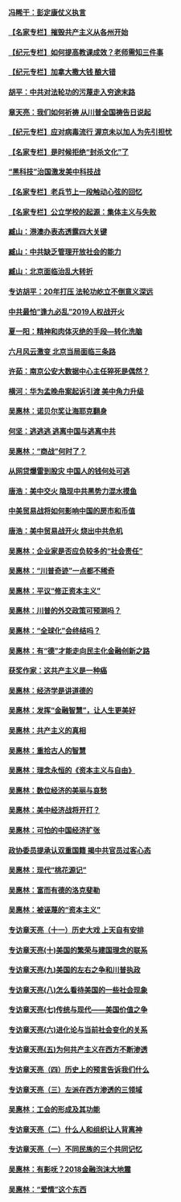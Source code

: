 #### [冯睎干：彭定康仗义执言](../pages/nsc423/n13573222.md?t=03131006) 
#### [【名家专栏】摧毁共产主义从各州开始](../pages/nsc423/n13076376.md?t=03131006) 
#### [【纪元专栏】如何提高教课成效？老师需知三件事](../pages/nsc423/n12417848.md?t=03131006) 
#### [【纪元专栏】加拿大撒大钱 酿大错](../pages/nsc423/n12406564.md?t=03131006) 
#### [胡平：中共对法轮功的污蔑走入穷途末路](../pages/nsc423/n12266737.md?t=03131006) 
#### [章天亮：我们如何祈祷 从川普全国祷告日说起](../pages/nsc423/n11944627.md?t=03131006) 
#### [【纪元专栏】应对病毒流行 渥京未以加人为先引担忧](../pages/nsc423/n11875714.md?t=03131006) 
#### [【名家专栏】是时候拒绝“封杀文化”了](../pages/nsc423/n11814093.md?t=03131006) 
#### [“黑科技”治国激发美中科技战](../pages/nsc423/n11638056.md?t=03131006) 
#### [【名家专栏】老兵节上一段触动心弦的回忆](../pages/nsc423/n11646016.md?t=03131006) 
#### [【名家专栏】公立学校的起源：集体主义与失败](../pages/nsc423/n11601833.md?t=03131006) 
#### [臧山：港澳办表态透露四大关键](../pages/nsc423/n11421628.md?t=03131006) 
#### [臧山：中共缺乏管理开放社会的能力](../pages/nsc423/n11407457.md?t=03131006) 
#### [臧山：北京面临治乱大转折](../pages/nsc423/n11406895.md?t=03131006) 
#### [专访胡平：20年打压 法轮功屹立不倒意义深远](../pages/nsc423/n11398800.md?t=03131006) 
#### [中共最怕“逢九必乱”2019人权战开火](../pages/nsc423/n11385248.md?t=03131006) 
#### [夏一阳：精神和肉体灭绝的手段—转化洗脑](../pages/nsc423/n11368250.md?t=03131006) 
#### [六月风云激变 北京当局面临三条路](../pages/nsc423/n11313668.md?t=03131006) 
#### [许茹：南京公安大数据中心主任猝死是偶然？](../pages/nsc423/n11064744.md?t=03131006) 
#### [横河：华为孟晚舟案起诉引渡 美中角力升级](../pages/nsc423/n11027230.md?t=03131006) 
#### [吴惠林：诺贝尔奖让海耶克翻身](../pages/nsc423/n10890049.md?t=03131006) 
#### [何坚：逃逃逃 逃离中国与逃离中共](../pages/nsc423/n10592891.md?t=03131006) 
#### [吴惠林：“商战”何时了？](../pages/nsc423/n10573558.md?t=03131006) 
#### [从网贷爆雷到股灾 中国人的钱何处可逃](../pages/nsc423/n10572800.md?t=03131006) 
#### [唐浩：美中交火 隐现中共黑势力混水摸鱼](../pages/nsc423/n10544040.md?t=03131006) 
#### [中美贸易战将如何影响中国的房市和币值](../pages/nsc423/n10543697.md?t=03131006) 
#### [唐浩：美中贸易战开火 烧出中共危机](../pages/nsc423/n10540126.md?t=03131006) 
#### [吴惠林：企业家是否应负较多的“社会责任”](../pages/nsc423/n10535022.md?t=03131006) 
#### [吴惠林：“川普奇迹”一点都不稀奇](../pages/nsc423/n10512808.md?t=03131006) 
#### [吴惠林：平议“修正资本主义”](../pages/nsc423/n10495724.md?t=03131006) 
#### [吴惠林：川普的外交政策可预测吗？](../pages/nsc423/n10462387.md?t=03131006) 
#### [吴惠林：“全球化”会终结吗？](../pages/nsc423/n10452838.md?t=03131006) 
#### [吴惠林：有“德”才能走向民主化金融创新之路](../pages/nsc423/n10432292.md?t=03131006) 
#### [获奖作家：这共产主义是一种癌](../pages/nsc423/n10431541.md?t=03131006) 
#### [吴惠林：经济学是讲道德的](../pages/nsc423/n10398014.md?t=03131006) 
#### [吴惠林：发挥“金融智慧”，让人生更美好](../pages/nsc423/n10375019.md?t=03131006) 
#### [吴惠林：共产主义的真相](../pages/nsc423/n10351394.md?t=03131006) 
#### [吴惠林：重拾古人的智慧](../pages/nsc423/n10337691.md?t=03131006) 
#### [吴惠林：理念永恒的《资本主义与自由》](../pages/nsc423/n10316274.md?t=03131006) 
#### [吴惠林：数位经济的美丽与哀愁](../pages/nsc423/n10292946.md?t=03131006) 
#### [吴惠林：美中经济战将开打？](../pages/nsc423/n10258825.md?t=03131006) 
#### [吴惠林：可怕的中国经济扩张](../pages/nsc423/n10219147.md?t=03131006) 
#### [政协委员提承认双重国籍 揭中共官员过客心态](../pages/nsc423/n10208809.md?t=03131006) 
#### [吴惠林：现代“桃花源记”](../pages/nsc423/n10185234.md?t=03131006) 
#### [吴惠林：富而有德的洛克斐勒](../pages/nsc423/n10142264.md?t=03131006) 
#### [吴惠林：被诬蔑的“资本主义”](../pages/nsc423/n10124816.md?t=03131006) 
#### [专访章天亮（十一）历史大戏 上天自有安排](../pages/nsc423/n10094905.md?t=03131006) 
#### [专访章天亮(十)美国的繁荣与建国理念的联系](../pages/nsc423/n10094899.md?t=03131006) 
#### [专访章天亮(九)美国的左右之争和川普执政](../pages/nsc423/n10094889.md?t=03131006) 
#### [专访章天亮(八)怎么看待美国的一些社会现象](../pages/nsc423/n10094857.md?t=03131006) 
#### [专访章天亮(七)传统与现代——美国价值之争](../pages/nsc423/n10093140.md?t=03131006) 
#### [专访章天亮(六)进化论与当前社会变化的关系](../pages/nsc423/n10092036.md?t=03131006) 
#### [专访章天亮(五)为何共产主义在西方不断渗透](../pages/nsc423/n10083620.md?t=03131006) 
#### [专访章天亮（四）历史上的预言告诉我们什么](../pages/nsc423/n10083606.md?t=03131006) 
#### [专访章天亮（三）左派在西方渗透的三领域](../pages/nsc423/n10081115.md?t=03131006) 
#### [吴惠林：工会的形成及其功能](../pages/nsc423/n10080633.md?t=03131006) 
#### [专访章天亮（二）什么人和组织让人背离神](../pages/nsc423/n10076637.md?t=03131006) 
#### [专访章天亮（一）不同民族的三个共同记忆](../pages/nsc423/n10074188.md?t=03131006) 
#### [吴惠林：有影呒？2018金融泡沫大地震](../pages/nsc423/n10040534.md?t=03131006) 
#### [吴惠林：“爱情”这个东西](../pages/nsc423/n10019423.md?t=03131006) 
